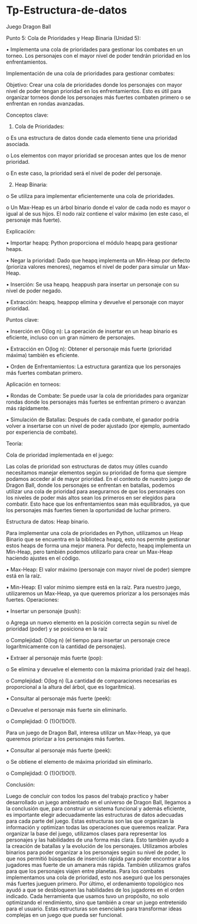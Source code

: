 # Tp-Estructura-de-datos
Juego Dragon Ball

Punto 5: Cola de Prioridades y Heap Binaria (Unidad 5):

•	Implementa una cola de prioridades para gestionar los combates en un torneo. Los personajes con el mayor nivel de poder tendrán prioridad en los enfrentamientos.

Implementación de una cola de prioridades para gestionar combates:

Objetivo: Crear una cola de prioridades donde los personajes con mayor nivel de poder tengan prioridad en los enfrentamientos. Esto es útil para organizar torneos donde los personajes más fuertes combaten primero o se enfrentan en rondas avanzadas.

Conceptos clave: 

1.	Cola de Prioridades:

o	Es una estructura de datos donde cada elemento tiene una prioridad asociada.

o	Los elementos con mayor prioridad se procesan antes que los de menor prioridad.

o	En este caso, la prioridad será el nivel de poder del personaje.

2.	Heap Binaria:

o	Se utiliza para implementar eficientemente una cola de prioridades.

o	Un Max-Heap es un árbol binario donde el valor de cada nodo es mayor o igual al de sus hijos. El nodo raíz contiene el valor máximo (en este caso, el personaje más fuerte).

Explicación:

•	Importar heapq: Python proporciona el módulo heapq para gestionar heaps.

•	Negar la prioridad: Dado que heapq implementa un Min-Heap por defecto (prioriza valores menores), negamos el nivel de poder para simular un Max-Heap.

•	Inserción: Se usa heapq. heappush para insertar un personaje con su nivel de poder negado.

•	Extracción: heapq. heappop elimina y devuelve el personaje con mayor prioridad.

Puntos clave: 

•	Inserción en O(log n): La operación de insertar en un heap binario es eficiente, incluso con un gran número de personajes.

•	Extracción en O(log n): Obtener el personaje más fuerte (prioridad máxima) también es eficiente.

•	Orden de Enfrentamientos: La estructura garantiza que los personajes más fuertes combatan primero.

Aplicación en torneos: 

•	Rondas de Combate: Se puede usar la cola de prioridades para organizar rondas donde los personajes más fuertes se enfrentan primero o avanzan más rápidamente.

•	 Simulación de Batallas: Después de cada combate, el ganador podría volver a insertarse con un nivel de poder ajustado (por ejemplo, aumentado por experiencia de combate).

Teoría:

Cola de prioridad implementada en el juego:

Las colas de prioridad son estructuras de datos muy útiles cuando necesitamos manejar elementos según su prioridad de forma que siempre podamos acceder al de mayor prioridad. En el contexto de nuestro juego de Dragon Ball, donde los personajes se enfrentan en batallas, podemos utilizar una cola de prioridad para asegurarnos de que los personajes con los niveles de poder más altos sean los primeros en ser elegidos para combatir. Esto hace que los enfrentamientos sean más equilibrados, ya que los personajes más fuertes tienen la oportunidad de luchar primero.

Estructura de datos: Heap binario.

Para implementar una cola de prioridades en Python, utilizamos un Heap Binario que se encuentra en la biblioteca heapq, esto nos permite gestionar estos heaps de forma una mejor manera. Por defecto, heapq implementa un Min-Heap, pero también podemos utilizarlo para crear un Max-Heap haciendo ajustes en el código.

•	Max-Heap: El valor máximo (personaje con mayor nivel de poder) siempre está en la raíz.

•	Min-Heap: El valor mínimo siempre está en la raíz.
Para nuestro juego, utilizaremos un Max-Heap, ya que queremos priorizar a los personajes más fuertes.
Operaciones: 

•	Insertar un personaje (push):

o	Agrega un nuevo elemento en la posición correcta según su nivel de prioridad (poder) y se posiciona en la raíz

o	Complejidad: O(log n) (el tiempo para insertar un personaje crece logarítmicamente con la cantidad de personajes).

•	Extraer al personaje más fuerte (pop):

o	Se elimina y devuelve el elemento con la máxima prioridad (raíz del heap).

o	Complejidad: O(log n) (La cantidad de comparaciones necesarias es proporcional a la altura del árbol, que es logarítmica).

•	Consultar al personaje más fuerte (peek):

o	Devuelve el personaje más fuerte sin eliminarlo.

o	Complejidad: O (1)O(1)O(1).

Para un juego de Dragon Ball, interesa utilizar un Max-Heap, ya que queremos priorizar a los personajes más fuertes.

•	Consultar al personaje más fuerte (peek):

o	Se obtiene el elemento de máxima prioridad sin eliminarlo.

o	Complejidad: O (1)O(1)O(1).


Conclusión:

Luego de concluir con todos los pasos del trabajo practico y haber desarrollado un juego ambientado en el universo de Dragon Ball, llegamos a la conclusión que, para construir un sistema funcional y además eficiente, es importante elegir adecuadamente las estructuras de datos adecuadas para cada parte del juego. Estas estructuras son las que organizan la información y optimizan todas las operaciones que queremos realizar. 
Para organizar la base del juego, utilizamos clases para representar los personajes y las habilidades de una forma más clara. Esto también ayudo a la creación de batallas y la evolución de los personajes.
Utilizamos arboles binarios para poder organizar a los personajes según su nivel de poder, lo que nos permitió búsquedas de inserción rápida para poder encontrar a los jugadores mas fuerte de un amanera más rápida. También utilizamos grafos para que los personajes viajen entre planetas.
Para los combates implementamos una cola de prioridad, esto nos aseguró que los personajes más fuertes jueguen primero. Por último, el ordenamiento topológico nos ayudó a que se desbloqueen las habilidades de los jugadores en el orden indicado.
Cada herramienta que usamos tuvo un propósito, no solo optimizando el rendimiento, sino que también a crear un juego entretenido para el usuario. Estas estructuras son esenciales para transformar ideas complejas en un juego que pueda ser funcional.






